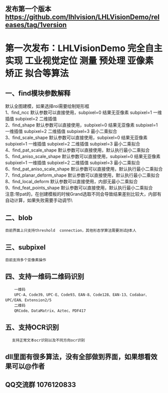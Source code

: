 ## 发布第一个版本  https://github.com/lhlvision/LHLVisionDemo/releases/tag/1version

# 第一次发布：LHLVisionDemo 完全自主实现 工业视觉定位  测量  预处理  亚像素  矫正 拟合等算法 
## 一、find模块参数解释
默认全图建模，如果选择roi需要绘制矩形框\
1、find_ncc                    默认参数可以直接使用，subpixel=0 结果无亚像素 subpixel=1 一维插值 subpixel=2 二维插值 \
2、find_shape                  默认参数可以直接使用，subpixel=0 结果无亚像素 subpixel=1 一维插值 subpixel=2 二维插值 subpixel=3 最小二乘拟合\
3、find_scale_shape            默认参数可以直接使用，subpixel=0 结果无亚像素 subpixel=1 一维插值 subpixel=2 二维插值 subpixel=3 最小二乘拟合\
4、find_pat_scale_shape        默认参数可以直接使用，默认执行最小二乘拟合\
5、find_aniso_scale_shape      默认参数可以直接使用，subpixel=0 结果无亚像素 subpixel=1 一维插值 subpixel=2 二维插值 subpixel=3 最小二乘拟合\
6、find_pat_aniso_scale_shape  默认参数可以直接使用，默认执行最小二乘拟合\
7、find_planar_deform_shape    默认参数可以直接使用，默认执行最小二乘拟合\
8、find_local_deform           默认参数可以直接使用，内部无最小二乘拟合\
9、find_feat_points_shape      默认参数可以直接使用，默认执行最小二乘拟合\
注意:带pat的，在创建模板的时候Grand选取不同会导致结果差别比较大，内部有自动计算，如果失败需要手动调节\
## 二、blob
    目前界面上只支持threshold  connection，其他形态学算法需要测试@本人 
## 三、subpixel
    目前支持多个亚像素操作
## 四、支持一维码二维码识别
        一维码	
        UPC-A、Code39、UPC-E、Code93、EAN-8、Code128、EAN-13、Codabar、UPC/EAN、Extension2/5
        二维码
        QRCode、DataMatrix、Aztec、PDF417
## 五、支持OCR识别
       支持正常文本ocr识别以及不同方向ocr识别
## dll里面有很多算法，没有全部做到界面，如果想看效果可以@作者

## QQ交流群 1076120833

